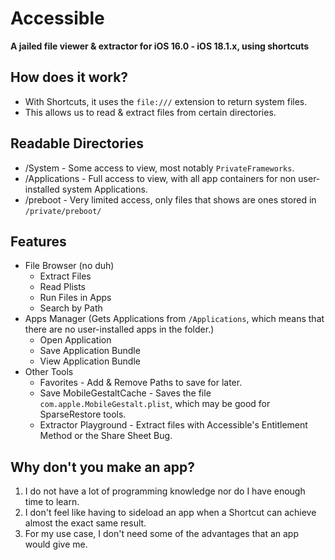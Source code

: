 # Accessible
**A jailed file viewer & extractor for iOS 16.0 - iOS 18.1.x, using shortcuts**

## How does it work?
* With Shortcuts, it uses the `file:///` extension to return system files.
* This allows us to read & extract files from certain directories.

## Readable Directories
* /System - Some access to view, most notably `PrivateFrameworks`.
* /Applications - Full access to view, with all app containers for non user-installed system Applications.
* /preboot - Very limited access, only files that shows are ones stored in `/private/preboot/`

## Features
* File Browser (no duh)
    * Extract Files
    * Read Plists
    * Run Files in Apps
    * Search by Path
* Apps Manager (Gets Applications from `/Applications`, which means that there are no user-installed apps in the folder.)
    * Open Application
    * Save Application Bundle
    * View Application Bundle
* Other Tools
    * Favorites - Add & Remove Paths to save for later.
    * Save MobileGestaltCache - Saves the file `com.apple.MobileGestalt.plist`, which may be good for SparseRestore tools.
    * Extractor Playground - Extract files with Accessible's Entitlement Method or the Share Sheet Bug.

## Why don't you make an app?
1. I do not have a lot of programming knowledge nor do I have enough time to learn.
2. I don't feel like having to sideload an app when a Shortcut can achieve almost the exact same result.
3. For my use case, I don't need some of the advantages that an app would give me.
